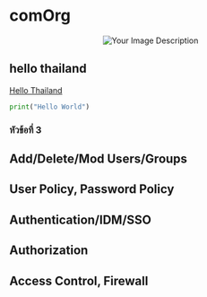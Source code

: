 # comOrg


<p align="center">
  <img src="https://github.com/jeena55/comOrg/assets/109953515/9c4cfad2-3dba-4dfc-8322-b11e0f2a4948" alt="Your Image Description">
</p>

## hello thailand
[Hello Thailand](README.md#a-third-level-heading)
```python
print("Hello World")
```
### หัวข้อที่ 3

## Add/Delete/Mod Users/Groups
## User Policy, Password Policy
## Authentication/IDM/SSO
## Authorization
## Access Control, Firewall
